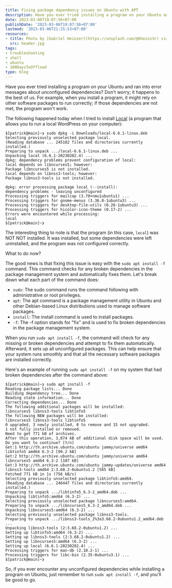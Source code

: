 ```yaml
---
title: Fixing package dependency issues on Ubuntu with APT
description: Have you ever tried installing a program on your Ubuntu and ran into error messages about unconfigured dependencies? Don't worry; it happens to the best of us.
date: 2023-03-06T19:07:56+07:00
publishDate: '2023-03-06T19:07:56+07:00'
lastmod: '2023-03-06T21:25:53+07:00'
resources:
- title: Photo by [Gabriel Heinzer](https://unsplash.com/@6heinz3r) via [Unsplash](https://unsplash.com/)
  src: header.jpg
tags:
- troubleshooting
- shell
- ubuntu
- 100DaysToOffload
type: blog
---
```


Have you ever tried installing a program on your Ubuntu and ran into error messages about unconfigured dependencies? Don't worry; it happens to the best of us. For example, when you install a program, it might rely on other software packages to run correctly; if those dependencies are not met, the program won't work.

The following happened today when I tried to install [Local](https://localwp.com/) (a program that allows you to run a local WordPress on your computer):

```plaintext
$[patrick@main]~❯ sudo dpkg -i Downloads/local-6.6.1-linux.deb
Selecting previously unselected package local.
(Reading database ... 245182 files and directories currently installed.)
Preparing to unpack .../local-6.6.1-linux.deb ...
Unpacking local (6.6.1-20230202.4) ...
dpkg: dependency problems prevent configuration of local:
local depends on libncurses5; however:
Package libncurses5 is not installed.
local depends on libnss3-tools; however:
Package libnss3-tools is not installed.

dpkg: error processing package local (--install):
dependency problems - leaving unconfigured
Processing triggers for mailcap (3.70+nmu1ubuntu1) ...
Processing triggers for gnome-menus (3.36.0-1ubuntu3) ...
Processing triggers for desktop-file-utils (0.26-1ubuntu3) ...
Processing triggers for hicolor-icon-theme (0.17-2) ...
Errors were encountered while processing:
local
$[patrick@main]~❯
```

The interesting thing to note is that the program (in this case, `local`) was NOT NOT installed. It was installed, but some dependencies were left uninstalled, and the program was not configured correctly.

What to do now?

The good news is that fixing this issue is easy with the `sudo apt install -f` command. This command checks for any broken dependencies in the package management system and automatically fixes them. Let's break down what each part of the command does:

- `sudo`: The sudo command runs the command following with administrative or root privileges.
- `apt`: The apt command is a package management utility in Ubuntu and other Debian-based Linux distributions used to manage software packages.
- `install`: The install command is used to install packages.
- `-f`: The -f option stands for "fix" and is used to fix broken dependencies in the package management system.

When you run `sudo apt install -f`, the command will check for any missing or broken dependencies and attempt to fix them automatically. Afterward, it sets up all unconfigured packages. This can help ensure that your system runs smoothly and that all the necessary software packages are installed correctly.

Here's an example of running `sudo apt install -f` on my system that had broken dependencies after the command above:

```plaintext
$[patrick@main]~❯ sudo apt install -f
Reading package lists... Done
Building dependency tree... Done
Reading state information... Done
Correcting dependencies... Done
The following additional packages will be installed:
libncurses5 libnss3-tools libtinfo5
The following NEW packages will be installed:
libncurses5 libnss3-tools libtinfo5
0 upgraded, 3 newly installed, 0 to remove and 15 not upgraded.
1 not fully installed or removed.
Need to get 771 kB of archives.
After this operation, 3,074 kB of additional disk space will be used.
Do you want to continue? [Y/n]
Get:1 http://th.archive.ubuntu.com/ubuntu jammy/universe amd64 libtinfo5 amd64 6.3-2 [99.2 kB]
Get:2 http://th.archive.ubuntu.com/ubuntu jammy/universe amd64 libncurses5 amd64 6.3-2 [107 kB]
Get:3 http://th.archive.ubuntu.com/ubuntu jammy-updates/universe amd64 libnss3-tools amd64 2:3.68.2-0ubuntu1.2 [565 kB]
Fetched 771 kB in 1s (756 kB/s)
Selecting previously unselected package libtinfo5:amd64.
(Reading database ... 246447 files and directories currently installed.)
Preparing to unpack .../libtinfo5_6.3-2_amd64.deb ...
Unpacking libtinfo5:amd64 (6.3-2) ...
Selecting previously unselected package libncurses5:amd64.
Preparing to unpack .../libncurses5_6.3-2_amd64.deb ...
Unpacking libncurses5:amd64 (6.3-2) ...
Selecting previously unselected package libnss3-tools.
Preparing to unpack .../libnss3-tools_2%3a3.68.2-0ubuntu1.2_amd64.deb ...
Unpacking libnss3-tools (2:3.68.2-0ubuntu1.2) ...
Setting up libtinfo5:amd64 (6.3-2) ...
Setting up libnss3-tools (2:3.68.2-0ubuntu1.2) ...
Setting up libncurses5:amd64 (6.3-2) ...
Setting up local (6.6.1-20230202.4) ...
Processing triggers for man-db (2.10.2-1) ...
Processing triggers for libc-bin (2.35-0ubuntu3.1) ...
$[patrick@main]~❯
```

So, if you ever encounter any unconfigured dependencies while installing a program on Ubuntu, just remember to run `sudo apt install -f`, and you'll be good to go.
